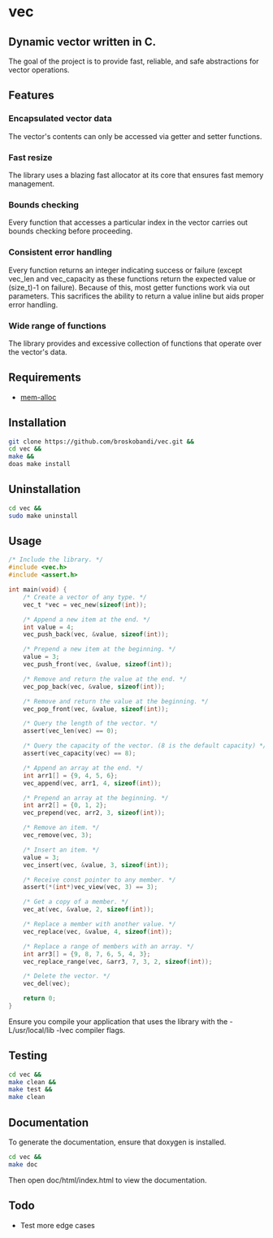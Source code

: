 # vec
## Dynamic vector written in C.
The goal of the project is to provide fast, reliable, and safe abstractions
for vector operations.

## Features
### Encapsulated vector data
The vector's contents can only be accessed via getter and setter functions.
### Fast resize
The library uses a blazing fast allocator at its core that ensures fast 
memory management.
### Bounds checking
Every function that accesses a particular index in the vector carries out 
bounds checking before proceeding.
### Consistent error handling
Every function returns an integer indicating success or failure (except 
vec_len and vec_capacity as these functions return the expected value or 
(size_t)-1 on failure). Because of this, most getter functions work via
out parameters. This sacrifices the ability to return a value inline but 
aids proper error handling.
### Wide range of functions
The library provides and excessive collection of functions that operate over
the vector's data.
## Requirements
- [mem-alloc](https://github.com/broskobandi/mem-alloc.git)
## Installation
```bash
git clone https://github.com/broskobandi/vec.git &&
cd vec &&
make &&
doas make install
```
## Uninstallation
```bash
cd vec &&
sudo make uninstall
```
## Usage
```c
/* Include the library. */
#include <vec.h>
#include <assert.h>

int main(void) {
	/* Create a vector of any type. */
	vec_t *vec = vec_new(sizeof(int));

	/* Append a new item at the end. */
	int value = 4;
	vec_push_back(vec, &value, sizeof(int));

	/* Prepend a new item at the beginning. */
	value = 3;
	vec_push_front(vec, &value, sizeof(int));

	/* Remove and return the value at the end. */
	vec_pop_back(vec, &value, sizeof(int));

	/* Remove and return the value at the beginning. */
	vec_pop_front(vec, &value, sizeof(int));

	/* Query the length of the vector. */
	assert(vec_len(vec) == 0);

	/* Query the capacity of the vector. (8 is the default capacity) */
	assert(vec_capacity(vec) == 8);

	/* Append an array at the end. */
	int arr1[] = {9, 4, 5, 6};
	vec_append(vec, arr1, 4, sizeof(int));

	/* Prepend an array at the beginning. */
	int arr2[] = {0, 1, 2};
	vec_prepend(vec, arr2, 3, sizeof(int));

	/* Remove an item. */
	vec_remove(vec, 3);

	/* Insert an item. */
	value = 3;
	vec_insert(vec, &value, 3, sizeof(int));

	/* Receive const pointer to any member. */
	assert(*(int*)vec_view(vec, 3) == 3);

	/* Get a copy of a member. */
	vec_at(vec, &value, 2, sizeof(int));

	/* Replace a member with another value. */
	vec_replace(vec, &value, 4, sizeof(int));

	/* Replace a range of members with an array. */
	int arr3[] = {9, 8, 7, 6, 5, 4, 3};
	vec_replace_range(vec, &arr3, 7, 3, 2, sizeof(int));

	/* Delete the vector. */
	vec_del(vec);

	return 0;
}
```
Ensure you compile your application that uses the library with the 
-L/usr/local/lib -lvec compiler flags.
## Testing
```bash
cd vec &&
make clean &&
make test &&
make clean
```
## Documentation
To generate the documentation, ensure that doxygen is installed.
```bash
cd vec &&
make doc
```
Then open doc/html/index.html to view the documentation.
## Todo
- Test more edge cases

